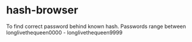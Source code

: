 # hash-browser
To find correct password behind known hash. Passwords range between longlivethequeen0000 - longlivethequeen9999
